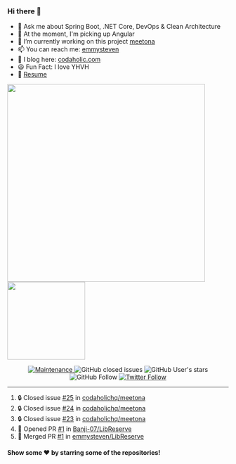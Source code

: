 ### Hi there 👋

- 💬 Ask me about Spring Boot, .NET Core, DevOps & Clean Architecture
- 🌱 At the moment, I'm picking up Angular
- 🔭 I’m currently working on this project [meetona](https://github.com/emmysteven/meetona)
- 📫 You can reach me: [emmysteven](mailto:hello@emmysteven.com)
- 📃 I blog here: [codaholic.com](https://codaholic.com)
- 😆 Fun Fact: I love YHVH
- 📄 [Resume](https://github.com/emmysteven/emmysteven/blob/main/docs/resume.pdf)


<p align="left">
<a href="https://github.com/emmysteven/emmysteven">
	<img width="450px" src="https://github-readme-stats.vercel.app/api?username=emmysteven&title_color=ffffff&theme=vue-dark&show_icons=true&count_private=true&hide_border=true" />
</a><a href="https://github.com/emmysteven/emmysteven">
	<img height="177em" src="https://github-readme-stats.vercel.app/api/top-langs/?username=emmysteven&title_color=ffffff&theme=vue-dark&show_icons=true&count_private=true&hide_border=true&layout=compact&langs_count=8&hide=css,html,dockerfile,freemarker" />
</a>
</p>

<p></p>


<div align="center">
	<a href="https://gitHub.com/emmysteven/emmysteven/graphs/commit-activity">
		<img alt="Maintenance" src="https://img.shields.io/badge/Maintained%3F-yes-green.svg">
	</a>
	<img alt="GitHub closed issues" src="https://img.shields.io/github/issues-closed/emmysteven/emmysteven">
	<img alt="GitHub User's stars" src="https://img.shields.io/github/stars/emmysteven?style=flat" />
	<img alt="GitHub Follow" src="https://img.shields.io/github/followers/emmysteven?label=followers&logo=GitHub&style=flat" />
	<a href="https://twitter.com/emmysteven_">
		<img alt="Twitter Follow" src="https://img.shields.io/twitter/follow/emmysteven_?style=flat&label=followers&logo=Twitter" />
	</a>
</div>

---
<!--START_SECTION:activity-->
1. 🔒 Closed issue [#25](https://github.com/codaholichq/meetona/issues/25) in [codaholichq/meetona](https://github.com/codaholichq/meetona)
2. 🔒 Closed issue [#24](https://github.com/codaholichq/meetona/issues/24) in [codaholichq/meetona](https://github.com/codaholichq/meetona)
3. 🔒 Closed issue [#23](https://github.com/codaholichq/meetona/issues/23) in [codaholichq/meetona](https://github.com/codaholichq/meetona)
4. 💪 Opened PR [#1](https://github.com/Banji-07/LibReserve/pull/1) in [Banji-07/LibReserve](https://github.com/Banji-07/LibReserve)
5. 🎉 Merged PR [#1](https://github.com/emmysteven/LibReserve/pull/1) in [emmysteven/LibReserve](https://github.com/emmysteven/LibReserve)
<!--END_SECTION:activity-->

<p></p>

#### Show some ❤️ by starring some of the repositories!
